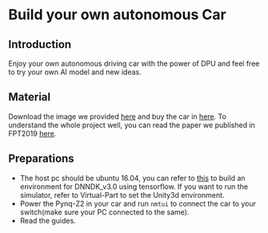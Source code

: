 <!--
 * @Author: Sauron Wu
 * @GitHub: wutianze
 * @Email: 1369130123qq@gmail.com
 * @Date: 2019-09-03 16:28:15
 * @LastEditors  : Sauron Wu
 * @LastEditTime : 2020-01-19 11:52:39
 * @Description: 
 -->
# Build your own autonomous Car
## Introduction
Enjoy your own autonomous driving car with the power of DPU and feel free to try your own AI model and new ideas.

## Material

Download the image we provided [here](https://pan.baidu.com/s/1gOJaoJJ8z2jf-BaLklID3Q) and buy the car in [here](). To understand the whole project well, you can read the paper we published in FPT2019 [here](https://easychair.org/publications/preprint/GMvL).


## Preparations
- The host pc should be ubuntu 16.04, you can refer to [this](https://github.com/wutianze/dnndk3.0-pynqz2) to build an environment for DNNDK_v3.0 using tensorflow. If you want to run the simulator, refer to Virtual-Part to set the Unity3d environment.
- Power the Pynq-Z2 in your car and run `nmtui` to connect the car to your switch(make sure your PC connected to the same).
- Read the guides.


